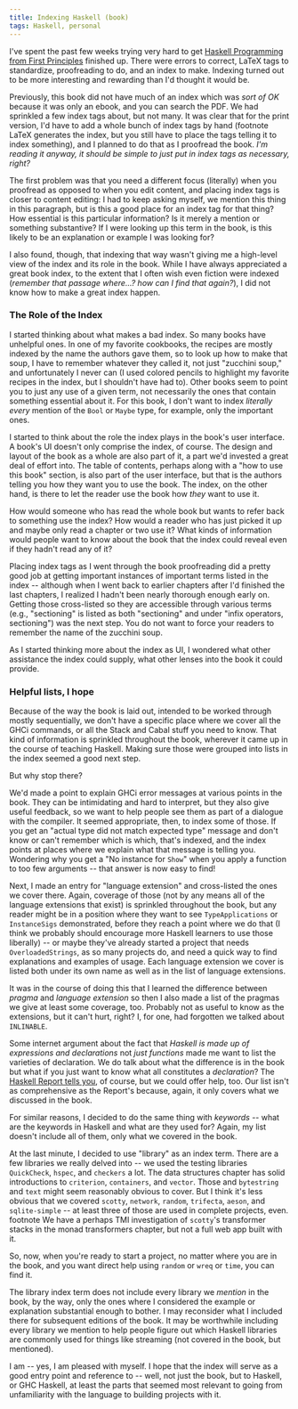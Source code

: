 ```yaml
---
title: Indexing Haskell (book)
tags: Haskell, personal
---
```


I've spent the past few weeks trying very hard to get [Haskell Programming from First Principles](http://haskellbook.com/) finished up. There were errors to correct, LaTeX tags to standardize, proofreading to do, and an index to make. Indexing turned out to be more interesting and rewarding than I'd thought it would be.

Previously, this book did not have much of an index which was *sort of OK* because it was only an ebook, and you can search the PDF. We had sprinkled a few index tags about, but not many. It was clear that for the print version, I'd have to add a whole bunch of index tags by hand (footnote LaTeX generates the index, but you still have to place the tags telling it to index something), and I planned to do that as I proofread the book. *I'm reading it anyway, it should be simple to just put in index tags as necessary, right?*

The first problem was that you need a different focus (literally) when you proofread as opposed to when you edit content, and placing index tags is closer to content editing: I had to keep asking myself, we mention this thing in this paragraph, but is this a good place for an index tag for that thing? How essential is this particular information? Is it merely a mention or something substantive? If I were looking up this term in the book, is this likely to be an explanation or example I was looking for?

I also found, though, that indexing that way wasn't giving me a high-level view of the index and its role in the book. While I have always appreciated a great book index, to the extent that I often wish even fiction were indexed (*remember that passage where...? how can I find that again?*), I did not know how to make a great index happen.

### The Role of the Index

I started thinking about what makes a bad index. So many books have unhelpful ones. In one of my favorite cookbooks, the recipes are mostly indexed by the name the authors gave them, so to look up how to make that soup, I have to remember whatever they called it, not just "zucchini soup," and unfortunately I never can (I used colored pencils to highlight my favorite recipes in the index, but I shouldn't have had to). Other books seem to point you to just any use of a given term, not necessarily the ones that contain something essential about it. For this book, I don't want to index *literally every* mention of the `Bool` or `Maybe` type, for example, only the important ones.

I started to think about the role the index plays in the book's user interface. A book's UI doesn't only comprise the index, of course. The design and layout of the book as a whole are also part of it, a part we'd invested a great deal of effort into. The table of contents, perhaps along with a "how to use this book" section, is also part of the user interface, but that is the authors telling you how they want you to use the book. The index, on the other hand, is there to let the reader use the book how *they* want to use it.

How would someone who has read the whole book but wants to refer back to something use the index? How would a reader who has just picked it up and maybe only read a chapter or two use it? What kinds of information would people want to know about the book that the index could reveal even if they hadn't read any of it?

Placing index tags as I went through the book proofreading did a pretty good job at getting important instances of important terms listed in the index -- although when I went back to earlier chapters after I'd finished the last chapters, I realized I hadn't been nearly thorough enough early on. Getting those cross-listed so they are accessible through various terms (e.g., "sectioning" is listed as both "sectioning" and under "infix operators, sectioning") was the next step. You do not want to force your readers to remember the name of the zucchini soup.

As I started thinking more about the index as UI, I wondered what other assistance the index could supply, what other lenses into the book it could provide.

### Helpful lists, I hope

Because of the way the book is laid out, intended to be worked through mostly sequentially, we don't have a specific place where we cover all the GHCi commands, or all the Stack and Cabal stuff you need to know. That kind of information is sprinkled throughout the book, wherever it came up in the course of teaching Haskell. Making sure those were grouped into lists in the index seemed a good next step.

But why stop there?

We'd made a point to explain GHCi error messages at various points in the book. They can be intimidating and hard to interpret, but they also give useful feedback, so we want to help people see them as part of a dialogue with the compiler. It seemed appropriate, then, to index some of those. If you get an "actual type did not match expected type" message and don't know or can't remember which is which, that's indexed, and the index points at places where we explain what that message is telling you. Wondering why you get a "No instance for `Show`" when you apply a function to too few arguments -- that answer is now easy to find!

Next, I made an entry for "language extension" and cross-listed the ones we cover there. Again, coverage of those (not by any means all of the language extensions that exist) is sprinkled throughout the book, but any reader might be in a position where they want to see `TypeApplications` or `InstanceSigs` demonstrated, before they reach a point where we do that (I think we probably should encourage more Haskell learners to use those liberally) -- or maybe they've already started a project that needs `OverloadedStrings`, as so many projects do, and need a quick way to find explanations and examples of usage. Each language extension we cover is listed both under its own name as well as in the list of language extensions.

It was in the course of doing this that I learned the difference between *pragma* and *language extension* so then I also made a list of the pragmas we give at least some coverage, too. Probably not as useful to know as the extensions, but it can't hurt, right? I, for one, had forgotten we talked about `INLINABLE`.

Some internet argument about the fact that *Haskell is made up of expressions and declarations* not *just functions* made me want to list the varieties of declaration. We do talk about what the difference is in the book but what if you just want to know what all constitutes a *declaration*? The [Haskell Report tells you](https://www.haskell.org/definition/haskell2010.pdf), of course, but we could offer help, too. Our list isn't as comprehensive as the Report's because, again, it only covers what we discussed in the book.

For similar reasons, I decided to do the same thing with *keywords* -- what are the keywords in Haskell and what are they used for? Again, my list doesn't include all of them, only what we covered in the book.

At the last minute, I decided to use "library" as an index term. There are a few libraries we really delved into -- we used the testing libraries `QuickCheck`, `hspec`, and `checkers` a lot. The data structures chapter has solid introductions to `criterion`, `containers`, and `vector`. Those and `bytestring` and `text` might seem reasonably obvious to cover. But I think it's less obvious that we covered `scotty`, `network`, `random`, `trifecta`, `aeson`, and `sqlite-simple` -- at least three of those are used in complete projects, even. footnote We have a perhaps TMI investigation of `scotty`'s transformer stacks in the monad transformers chapter, but not a full web app built with it.

So, now, when you're ready to start a project, no matter where you are in the book, and you want direct help using `random` or `wreq` or `time`, you can find it.

The library index term does not include every library we *mention* in the book, by the way, only the ones where I considered the example or explanation substantial enough to bother. I may reconsider what I included there for subsequent editions of the book. It may be worthwhile including every library we mention to help people figure out which Haskell libraries are commonly used for things like streaming (not covered in the book, but mentioned).

I am -- yes, I am pleased with myself. I hope that the index will serve as a good entry point and reference to -- well, not just the book, but to Haskell, or GHC Haskell, at least the parts that seemed most relevant to going from unfamiliarity with the language to building projects with it.
